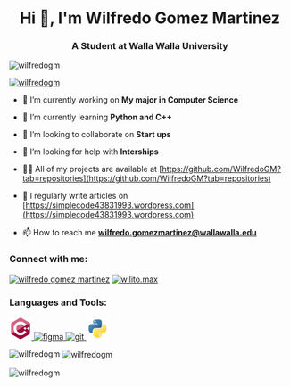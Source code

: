 <h1 align="center">Hi 👋, I'm Wilfredo Gomez Martinez</h1>
<h3 align="center">A Student at Walla Walla University</h3>

<p align="left"> <img src="https://komarev.com/ghpvc/?username=wilfredogm&label=Profile%20views&color=0e75b6&style=flat" alt="wilfredogm" /> </p>

<p align="left"> <a href="https://github.com/ryo-ma/github-profile-trophy"><img src="https://github-profile-trophy.vercel.app/?username=wilfredogm" alt="wilfredogm" /></a> </p>

- 🔭 I’m currently working on **My major in Computer Science**

- 🌱 I’m currently learning **Python and C++**

- 👯 I’m looking to collaborate on **Start ups**

- 🤝 I’m looking for help with **Interships**

- 👨‍💻 All of my projects are available at [https://github.com/WilfredoGM?tab=repositories](https://github.com/WilfredoGM?tab=repositories)

- 📝 I regularly write articles on [https://simplecode43831993.wordpress.com](https://simplecode43831993.wordpress.com)

- 📫 How to reach me **wilfredo.gomezmartinez@wallawalla.edu**

<h3 align="left">Connect with me:</h3>
<p align="left">
<a href="https://linkedin.com/in/wilfredo gomez martinez" target="blank"><img align="center" src="https://raw.githubusercontent.com/rahuldkjain/github-profile-readme-generator/master/src/images/icons/Social/linked-in-alt.svg" alt="wilfredo gomez martinez" height="30" width="40" /></a>
<a href="https://instagram.com/wilito.max" target="blank"><img align="center" src="https://raw.githubusercontent.com/rahuldkjain/github-profile-readme-generator/master/src/images/icons/Social/instagram.svg" alt="wilito.max" height="30" width="40" /></a>
</p>

<h3 align="left">Languages and Tools:</h3>
<p align="left"> <a href="https://www.w3schools.com/cpp/" target="_blank" rel="noreferrer"> <img src="https://raw.githubusercontent.com/devicons/devicon/master/icons/cplusplus/cplusplus-original.svg" alt="cplusplus" width="40" height="40"/> </a> <a href="https://www.figma.com/" target="_blank" rel="noreferrer"> <img src="https://www.vectorlogo.zone/logos/figma/figma-icon.svg" alt="figma" width="40" height="40"/> </a> <a href="https://git-scm.com/" target="_blank" rel="noreferrer"> <img src="https://www.vectorlogo.zone/logos/git-scm/git-scm-icon.svg" alt="git" width="40" height="40"/> </a> <a href="https://www.python.org" target="_blank" rel="noreferrer"> <img src="https://raw.githubusercontent.com/devicons/devicon/master/icons/python/python-original.svg" alt="python" width="40" height="40"/> </a> </p>

<p><img align="left" src="https://github-readme-stats.vercel.app/api/top-langs?username=wilfredogm&show_icons=true&locale=en&layout=compact" alt="wilfredogm" /></p>

<p>&nbsp;<img align="center" src="https://github-readme-stats.vercel.app/api?username=wilfredogm&show_icons=true&locale=en" alt="wilfredogm" /></p>

<p><img align="center" src="https://github-readme-streak-stats.herokuapp.com/?user=wilfredogm&" alt="wilfredogm" /></p>

